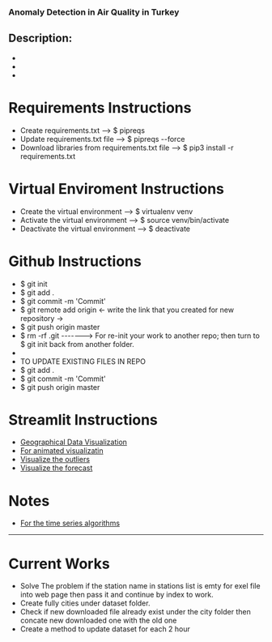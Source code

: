 ### Anomaly Detection in Air Quality in Turkey

## Description: 
- 
- 
- 

# Requirements Instructions
- Create requirements.txt --> $ pipreqs
- Update requirements.txt file --> $ pipreqs --force
- Download libraries from requirements.txt file --> $ pip3 install -r requirements.txt

# Virtual Enviroment Instructions
- Create the virtual environment --> $ virtualenv venv
- Activate the virtual environment --> $ source venv/bin/activate
- Deactivate the virtual environment --> $ deactivate

# Github Instructions 
- $ git init
- $ git add .
- $ git commit -m 'Commit'
- $ git remote add origin <- write the link that you created for new repository ->
- $ git push origin master
- $ rm -rf .git -------> For re-init your work to another repo; then turn to $ git init back from another folder.
- 
- TO UPDATE EXISTING FILES IN REPO
- $ git add .
- $ git commit -m 'Commit'
- $ git push origin master

# Streamlit Instructions
- [Geographical Data Visualization](https://www.youtube.com/watch?v=PuJ_JUkahXQ)
- [For animated visualizatin](https://www.youtube.com/watch?v=VZ_tS4F6P2A)
- [Visualize the outliers](https://www.youtube.com/watch?v=1NXryMoU7Ho)
- [Visualize the forecast](https://www.youtube.com/watch?v=gX6nZ7IINu8)

# Notes
- [For the time series algorithms](https://www.youtube.com/watch?v=7MhZ2DDg89Y)

******************************************************************************************************************************************************  
# Current Works
- Solve The problem if the station name in stations list is emty for exel file into web page then pass it and continue by index to work.
- Create fully cities under dataset folder.
- Check if new downloaded file already exist under the city folder then concate new downloaded one with the old one 
- Create a method to update dataset for each 2 hour
